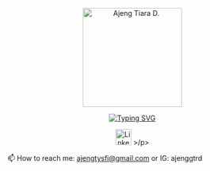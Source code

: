 <p align="center">
<a href="https://github.com/ajenggtrd">
<img width="200px" sec="https://drive.google.com/file/d/18bK3OU_YSO736hh9xC-AX0gvUeSvzclq/view?usp=drive_link"
alt="Ajeng Tiara D." /></a>
</p>

<p align="center">
<a href="https://git.io/typing-svg"><img src="https://readme-typing-svg.demolab.com?
font=Fira+Code&pause=200&width=435&center=true&vcenter=true&lines=Mahasiswa+Universitas+Negeri+Semarang;Mathematics+Enthusiast" alt="Typing SVG" /></a>
</p>

<p align="center">
<a href="https://www.linkedin.com/in/ajeng-tiara-dilla/"><img width="32px" alt="Linkedin" title="Linkedin" src="https://i.imgur.com/yRpa1dQ.png"/></a>
>/p>
  
📫 How to reach me: ajengtysfi@gmail.com or IG: ajenggtrd

<!---
ajenggtrd/ajenggtrd is a ✨ special ✨ repository because its `README.md` (this file) appears on your GitHub profile.
You can click the Preview link to take a look at your changes.
--->
